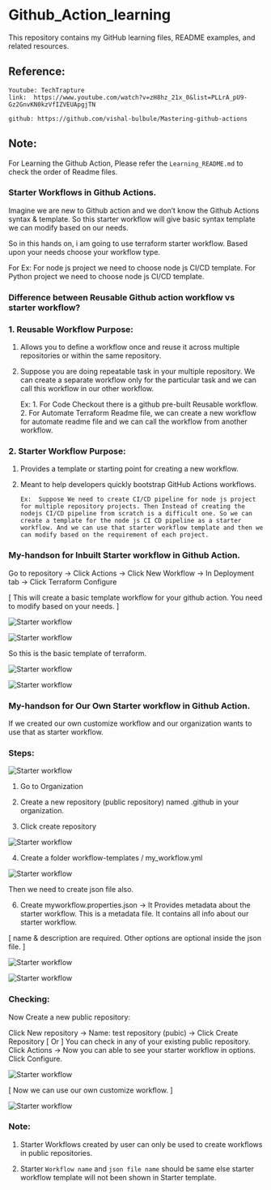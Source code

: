 # Github_Action_learning
This repository contains my GitHub learning files, README examples, and related resources.

## Reference:

```
Youtube: TechTrapture
link:  https://www.youtube.com/watch?v=zH8hz_21x_0&list=PLLrA_pU9-Gz2GnvKN0kzVfIZVEUApgjTN

github: https://github.com/vishal-bulbule/Mastering-github-actions

```


## Note:

For Learning the Github Action, Please refer the `Learning_README.md` to check the order of Readme files.


### Starter Workflows in Github Actions.

Imagine we are new to Github action and we  don’t know the Github Actions syntax & template. So this starter workflow will give basic syntax template we can modify based on our needs.

So in this hands on, i am going to use terraform starter workflow. Based upon your needs choose your workflow type.

For Ex: For node js project we need to choose node js CI/CD template. For Python project we need to choose node js CI/CD template. 




### Difference between Reusable Github action workflow vs starter workflow?

### 1. Reusable Workflow Purpose: 

1. Allows you to define a workflow once and reuse it across multiple repositories or within the same repository.

2. Suppose you are doing repeatable task in your multiple repository. We can create a separate workflow only for the particular task and we can call this workflow in our other workflow.

    Ex: 1.  For Code Checkout there is a github pre-built Reusable workflow.
        2.  For Automate Terraform Readme file, we can create a new workflow for automate readme file and we can call the workflow from another workflow.

### 2. Starter Workflow Purpose: 

1. Provides a template or starting point for creating a new workflow. 
2. Meant to help developers quickly bootstrap GitHub Actions workflows.

	   Ex:  Suppose We need to create CI/CD pipeline for node js project for multiple repository projects. Then Instead of creating the nodejs CI/CD pipeline from scratch is a difficult one. So we can create a template for the node js CI CD pipeline as a starter workflow. And we can use that starter workflow template and then we can modify based on the requirement of each project.




### My-handson for Inbuilt Starter workflow in Github Action.


Go to repository  →  Click Actions → Click New Workflow   →  In Deployment tab  →  Click Terraform Configure


[ This will create a basic template workflow for your github action. You need to modify based on your needs. ]



![ Starter workflow](./images/Inbuilt_starter_workflow.png)


![ Starter workflow](./images/Inbuilt_starter_workflow1.png)



So this is the basic template of terraform.


![ Starter workflow](./images/Inbuilt_starter_workflow2.png)


![ Starter workflow](./images/Inbuilt_starter_workflow3.png)




### My-handson for Our Own Starter workflow in Github Action.

If we created our own customize workflow and our organization wants to use that as starter workflow.

### Steps:


![ Starter workflow](./images/custom_starter_workflow.png)



1. Go to Organization

2. Create a new repository (public repository) named .github  in your organization.


3. Click create repository


![ Starter workflow](./images/custom_starter_workflow1.png)


4. Create a folder workflow-templates / my_workflow.yml


![ Starter workflow](./images/custom_starter_workflow2.png)


Then we need to create json file also.

6. Create myworkflow.properties.json      →  It Provides metadata about the starter workflow. This is a metadata file. It contains all info about our starter workflow.

[ name & description are required. Other options are optional inside the json file. ]



![ Starter workflow](./images/custom_starter_workflow3.png)



![ Starter workflow](./images/custom_starter_workflow4.png)



### Checking:

Now Create a new public repository:

Click New repository  →  Name:  test repository (pubic)    →  Click Create Repository   [ Or ] You can check in any of your existing public repository.
Click Actions   →   Now you can able to see your starter workflow in options.
Click Configure.

![ Starter workflow](./images/Check_starter_workflow.png)


[ Now we can use our own customize workflow. ]



![ Starter workflow](./images/Check_starter_workflow1.png)





### Note:

1. Starter Workflows created by user can only be used to create workflows in public repositories.

2. Starter `Workflow name` and `json file name` should be same else starter workflow template will not been shown in Starter template.